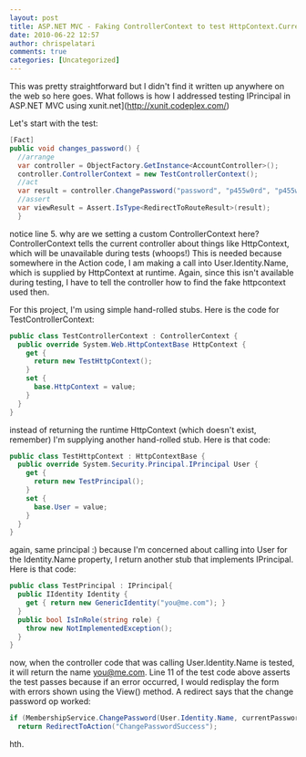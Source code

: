 ```yaml
---
layout: post
title: ASP.NET MVC - Faking ControllerContext to test HttpContext.Current.User and IPrincipal
date: 2010-06-22 12:57
author: chrispelatari
comments: true
categories: [Uncategorized]
---
```


This was pretty straightforward but I didn't find it written up anywhere on
the web so here goes. What follows is how I addressed testing IPrincipal in
ASP.NET MVC using xunit.net](http://xunit.codeplex.com/)

Let's start with the test:

```C#
[Fact]
public void changes_password() {
  //arrange
  var controller = ObjectFactory.GetInstance<AccountController>();
  controller.ControllerContext = new TestControllerContext();
  //act
  var result = controller.ChangePassword("password", "p455w0rd", "p455w0rd");
  //assert
  var viewResult = Assert.IsType<RedirectToRouteResult>(result);
  }
```

notice line 5. why are we setting a custom ControllerContext here?
ControllerContext tells the current controller about things like HttpContext,
which will be unavailable during tests (whoops!) This is needed because
somewhere in the Action code, I am making a call into User.Identity.Name, which
is supplied by HttpContext at runtime. Again, since this isn't available during
testing, I have to tell the controller how to find the fake httpcontext used
then.

For this project, I'm using simple hand-rolled stubs. Here is the code for
TestControllerContext:

```C#
public class TestControllerContext : ControllerContext {
  public override System.Web.HttpContextBase HttpContext {
    get {
      return new TestHttpContext();
    }
    set {
      base.HttpContext = value;
    }
  }
}
```

instead of returning the runtime HttpContext (which doesn't exist, remember)
I'm supplying another hand-rolled stub. Here is that code:

```C#
public class TestHttpContext : HttpContextBase {
  public override System.Security.Principal.IPrincipal User {
    get {
      return new TestPrincipal();
    }
    set {
      base.User = value;
    }
  }
}
```

again, same principal :) because I'm concerned about calling into User for
the Identity.Name property, I return another stub that implements IPrincipal.
Here is that code:

```C#
public class TestPrincipal : IPrincipal{
  public IIdentity Identity {
    get { return new GenericIdentity("you@me.com"); }
  }
  public bool IsInRole(string role) {
    throw new NotImplementedException();
  }
}
```

now, when the controller code that was calling User.Identity.Name is tested,
it will return the name you@me.com. Line 11 of
the test code above asserts the test passes because if an error occurred, I
would redisplay the form with errors shown using the View() method. A redirect
says that the change password op worked:

```C#
if (MembershipService.ChangePassword(User.Identity.Name, currentPassword, newPassword))
  return RedirectToAction("ChangePasswordSuccess");
```

hth.

